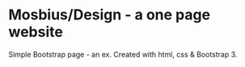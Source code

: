 # Mosbius/Design - a one page website
Simple Bootstrap page - an ex.
Created with html, css & Bootstrap 3.

